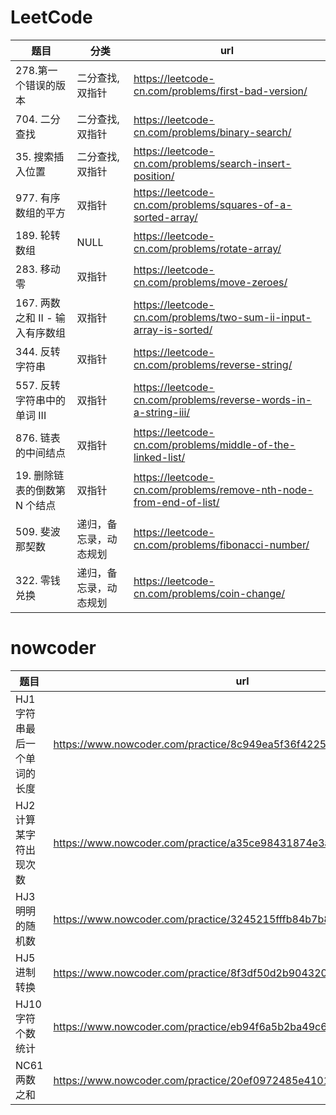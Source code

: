 # LeetCode

| 题目                          | 分类                | url                                                                |
|-----------------------------|--------------------|--------------------------------------------------------------------|
| 278.第一个错误的版本                | 二分查找,双指针       | https://leetcode-cn.com/problems/first-bad-version/                |
| 704. 二分查找                   | 二分查找,双指针       | https://leetcode-cn.com/problems/binary-search/                    |
| 35. 搜索插入位置                  | 二分查找,双指针       | https://leetcode-cn.com/problems/search-insert-position/           |
| 977. 有序数组的平方                | 双指针               | https://leetcode-cn.com/problems/squares-of-a-sorted-array/        |
| 189. 轮转数组                   | NULL               | https://leetcode-cn.com/problems/rotate-array/                     |
| 283. 移动零                    | 双指针              | https://leetcode-cn.com/problems/move-zeroes/                      |
| 167. 两数之和 II - 输入有序数组    | 双指针              | https://leetcode-cn.com/problems/two-sum-ii-input-array-is-sorted/ |
| 344. 反转字符串    | 双指针              | https://leetcode-cn.com/problems/reverse-string/                   |
| 557. 反转字符串中的单词 III    | 双指针              | https://leetcode-cn.com/problems/reverse-words-in-a-string-iii/    |
| 876. 链表的中间结点    | 双指针              | https://leetcode-cn.com/problems/middle-of-the-linked-list/        |
| 19. 删除链表的倒数第 N 个结点    | 双指针              | https://leetcode-cn.com/problems/remove-nth-node-from-end-of-list/ |
| 509. 斐波那契数    | 递归，备忘录，动态规划              | https://leetcode-cn.com/problems/fibonacci-number/                 |
| 322. 零钱兑换    | 递归，备忘录，动态规划              | https://leetcode-cn.com/problems/coin-change/                      |

# nowcoder

| 题目               | url                                                          |
|------------------| ------------------------------------------------------------ |
| HJ1 字符串最后一个单词的长度 | https://www.nowcoder.com/practice/8c949ea5f36f422594b306a2300315da |
| HJ2 计算某字符出现次数    | https://www.nowcoder.com/practice/a35ce98431874e3a820dbe4b2d0508b1 |
| HJ3 明明的随机数       | https://www.nowcoder.com/practice/3245215fffb84b7b81285493eae92ff0 |
| HJ5 进制转换         | https://www.nowcoder.com/practice/8f3df50d2b9043208c5eed283d1d4da6 |
| HJ10 字符个数统计      | https://www.nowcoder.com/practice/eb94f6a5b2ba49c6ac72d40b5ce95f50 |
| NC61 两数之和        | https://www.nowcoder.com/practice/20ef0972485e41019e39543e8e895b7f |

